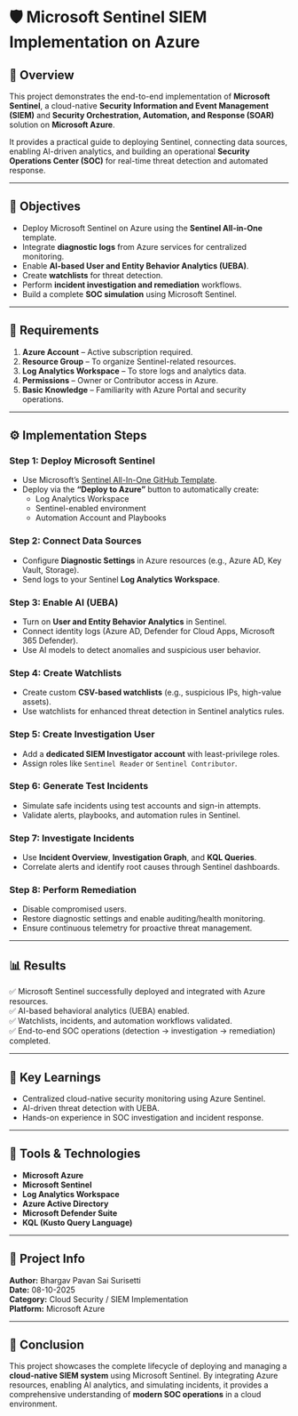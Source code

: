# 🛡️ Microsoft Sentinel SIEM Implementation on Azure

## 📘 Overview
This project demonstrates the end-to-end implementation of **Microsoft Sentinel**, a cloud-native **Security Information and Event Management (SIEM)** and **Security Orchestration, Automation, and Response (SOAR)** solution on **Microsoft Azure**.

It provides a practical guide to deploying Sentinel, connecting data sources, enabling AI-driven analytics, and building an operational **Security Operations Center (SOC)** for real-time threat detection and automated response.

---

## 🚀 Objectives
- Deploy Microsoft Sentinel on Azure using the **Sentinel All-in-One** template.  
- Integrate **diagnostic logs** from Azure services for centralized monitoring.  
- Enable **AI-based User and Entity Behavior Analytics (UEBA)**.  
- Create **watchlists** for threat detection.  
- Perform **incident investigation and remediation** workflows.  
- Build a complete **SOC simulation** using Microsoft Sentinel.

---

## 🧰 Requirements
1. **Azure Account** – Active subscription required.  
2. **Resource Group** – To organize Sentinel-related resources.  
3. **Log Analytics Workspace** – To store logs and analytics data.  
4. **Permissions** – Owner or Contributor access in Azure.  
5. **Basic Knowledge** – Familiarity with Azure Portal and security operations.

---

## ⚙️ Implementation Steps

### **Step 1: Deploy Microsoft Sentinel**
- Use Microsoft’s [Sentinel All-In-One GitHub Template](https://github.com/Azure/Azure-Sentinel/tree/master/Tools/Sentinel-All-In-One).  
- Deploy via the **“Deploy to Azure”** button to automatically create:  
  - Log Analytics Workspace  
  - Sentinel-enabled environment  
  - Automation Account and Playbooks  

### **Step 2: Connect Data Sources**
- Configure **Diagnostic Settings** in Azure resources (e.g., Azure AD, Key Vault, Storage).  
- Send logs to your Sentinel **Log Analytics Workspace**.  

### **Step 3: Enable AI (UEBA)**
- Turn on **User and Entity Behavior Analytics** in Sentinel.  
- Connect identity logs (Azure AD, Defender for Cloud Apps, Microsoft 365 Defender).  
- Use AI models to detect anomalies and suspicious user behavior.

### **Step 4: Create Watchlists**
- Create custom **CSV-based watchlists** (e.g., suspicious IPs, high-value assets).  
- Use watchlists for enhanced threat detection in Sentinel analytics rules.

### **Step 5: Create Investigation User**
- Add a **dedicated SIEM Investigator account** with least-privilege roles.  
- Assign roles like `Sentinel Reader` or `Sentinel Contributor`.  

### **Step 6: Generate Test Incidents**
- Simulate safe incidents using test accounts and sign-in attempts.  
- Validate alerts, playbooks, and automation rules in Sentinel.

### **Step 7: Investigate Incidents**
- Use **Incident Overview**, **Investigation Graph**, and **KQL Queries**.  
- Correlate alerts and identify root causes through Sentinel dashboards.  

### **Step 8: Perform Remediation**
- Disable compromised users.  
- Restore diagnostic settings and enable auditing/health monitoring.  
- Ensure continuous telemetry for proactive threat management.

---

## 📊 Results
✅ Microsoft Sentinel successfully deployed and integrated with Azure resources.  
✅ AI-based behavioral analytics (UEBA) enabled.  
✅ Watchlists, incidents, and automation workflows validated.  
✅ End-to-end SOC operations (detection → investigation → remediation) completed.

---

## 🧠 Key Learnings
- Centralized cloud-native security monitoring using Azure Sentinel.  
- AI-driven threat detection with UEBA.  
- Hands-on experience in SOC investigation and incident response.  

---

## 🧩 Tools & Technologies
- **Microsoft Azure**  
- **Microsoft Sentinel**  
- **Log Analytics Workspace**  
- **Azure Active Directory**  
- **Microsoft Defender Suite**  
- **KQL (Kusto Query Language)**  

---

## 📅 Project Info
**Author:** Bhargav Pavan Sai Surisetti  
**Date:** 08-10-2025  
**Category:** Cloud Security / SIEM Implementation  
**Platform:** Microsoft Azure  

---

## 🏁 Conclusion
This project showcases the complete lifecycle of deploying and managing a **cloud-native SIEM system** using Microsoft Sentinel. By integrating Azure resources, enabling AI analytics, and simulating incidents, it provides a comprehensive understanding of **modern SOC operations** in a cloud environment.
